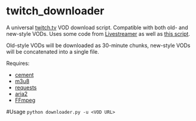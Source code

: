 # twitch_downloader
A universal [twitch.tv](http://www.twitch.tv) VOD download script. Compatible with both old- and new-style VODs. Uses some code from [Livestreamer](https://github.com/chrippa/livestreamer) as well as [this script](https://gist.github.com/EhsanKia/0330132521ee3c6caf7e). 

Old-style VODs will be downloaded as 30-minute chunks, new-style VODs will be concatenated into a single file.

Requires:
- [cement](https://pypi.python.org/pypi/cement/2.4.0)
- [m3u8](https://pypi.python.org/pypi/m3u8/0.2.2)
- [requests](https://pypi.python.org/pypi/requests)
- [aria2](http://aria2.sourceforge.net/)
- [FFmpeg](https://www.ffmpeg.org/)

#Usage
`python downloader.py -u <VOD URL>`
